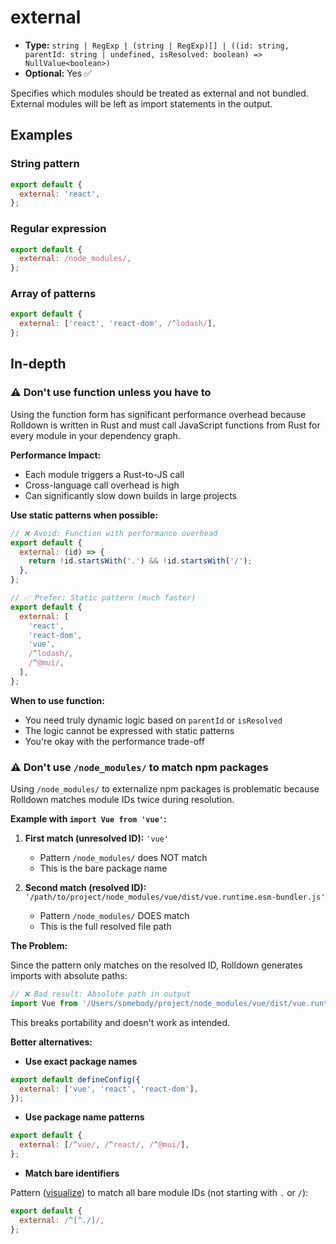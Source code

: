 # external

- **Type:** `string | RegExp | (string | RegExp)[] | ((id: string, parentId: string | undefined, isResolved: boolean) => NullValue<boolean>)`
- **Optional:** Yes ✅

Specifies which modules should be treated as external and not bundled. External modules will be left as import statements in the output.

## Examples

### String pattern

```js
export default {
  external: 'react',
};
```

### Regular expression

```js
export default {
  external: /node_modules/,
};
```

### Array of patterns

```js
export default {
  external: ['react', 'react-dom', /^lodash/],
};
```

## In-depth

### ⚠️ Don't use function unless you have to

Using the function form has significant performance overhead because Rolldown is written in Rust and must call JavaScript functions from Rust for every module in your dependency graph.

**Performance Impact:**

- Each module triggers a Rust-to-JS call
- Cross-language call overhead is high
- Can significantly slow down builds in large projects

**Use static patterns when possible:**

```js
// ❌ Avoid: Function with performance overhead
export default {
  external: (id) => {
    return !id.startsWith('.') && !id.startsWith('/');
  },
};

// ✅ Prefer: Static pattern (much faster)
export default {
  external: [
    'react',
    'react-dom',
    'vue',
    /^lodash/,
    /^@mui/,
  ],
};
```

**When to use function:**

- You need truly dynamic logic based on `parentId` or `isResolved`
- The logic cannot be expressed with static patterns
- You're okay with the performance trade-off

### ⚠️ Don't use `/node_modules/` to match npm packages

Using `/node_modules/` to externalize npm packages is problematic because Rolldown matches module IDs twice during resolution.

**Example with `import Vue from 'vue'`:**

1. **First match (unresolved ID):** `'vue'`
   - Pattern `/node_modules/` does NOT match
   - This is the bare package name

2. **Second match (resolved ID):** `'/path/to/project/node_modules/vue/dist/vue.runtime.esm-bundler.js'`
   - Pattern `/node_modules/` DOES match
   - This is the full resolved file path

**The Problem:**

Since the pattern only matches on the resolved ID, Rolldown generates imports with absolute paths:

```js
// ❌ Bad result: Absolute path in output
import Vue from '/Users/somebody/project/node_modules/vue/dist/vue.runtime.esm-bundler.js';
```

This breaks portability and doesn't work as intended.

**Better alternatives:**

- **Use exact package names**

```js
export default defineConfig({
  external: ['vue', 'react', 'react-dom'],
});
```

- **Use package name patterns**

```js
export default {
  external: [/^vue/, /^react/, /^@mui/],
};
```

- **Match bare identifiers**

Pattern ([visualize](https://regex-vis.com/?r=%5E%5B%5E.%2F%5D)) to match all bare module IDs (not starting with `.` or `/`):

```js
export default {
  external: /^[^./]/,
};
```
